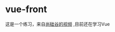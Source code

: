 # vue-front
这是一个练习，来自[尚硅谷的视频](https://www.bilibili.com/video/BV1Vf4y1T7bw?p=1&vd_source=506b4af300a220bc503d816c70471feb) ,目前还在学习Vue

